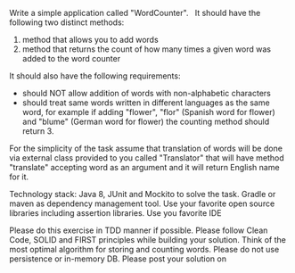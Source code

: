 Write a simple application called "WordCounter".  
It should have the following two distinct methods:

1. method that allows you to add words
2. method that returns the count of how many times a given word was added to the word
counter

It should also have the following requirements:
- should NOT allow addition of words with non-alphabetic characters
- should treat same words written in different languages as the same word, for example if
adding &quot;flower&quot;, &quot;flor&quot; (Spanish word for flower) and &quot;blume&quot; (German word for
flower) the counting method should return 3.

For the simplicity of the task assume that translation of words will be done via external class
provided to you called &quot;Translator&quot; that will have method &quot;translate&quot; accepting word as an
argument and it will return English name for it.

Technology stack:
Java 8, JUnit and Mockito to solve the task.
Gradle or maven as dependency management tool.
Use your favorite open source libraries including assertion libraries.
Use you favorite IDE

Please do this exercise in TDD manner if possible. Please follow Clean Code, SOLID and FIRST
principles while building your solution. Think of the most optimal algorithm for storing and
counting words. Please do not use persistence or in-memory DB.
Please post your solution on
